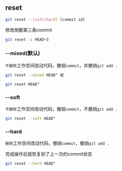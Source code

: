 <!--
 * @Description: 
 * @Version: 1.0
 * @Author: DaLao
 * @Email: dalao_li@163.com
 * @Date: 2022-03-24 23:33:20
 * @LastEditors: DaLao
 * @LastEditTime: 2022-03-25 20:35:32
-->


## reset


```sh
git reset --[soft/hard] [commit id]
```

修改倒数第三条commit

```sh
git reset -i HEAD~3
```

### --mixed(默认)

`不删除`工作空间改动代码，撤销`commit`，并撤销`git add .`

```sh
git reset --mixed HEAD^ 或

git reset HEAD^
```


### --soft

`不删除`工作空间改动代码，撤销`commit`，不撤销`git add .` 

```sh
git reset --soft HEAD^
```


### --hard

`删除`工作空间改动代码，撤销`commit`，撤销`git add .`

完成操作后就恢复到了上一次的commit状态

```sh
git reset --hard HEAD^
```